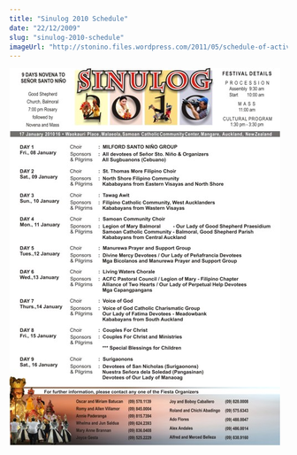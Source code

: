 ```yaml
---
title: "Sinulog 2010 Schedule"
date: "22/12/2009"
slug: "sinulog-2010-schedule"
imageUrl: "http://stonino.files.wordpress.com/2011/05/schedule-of-activities.jpg?resize=490%2C685"
---
```


[![](assets\images\schedule-of-activities.jpg "schedule of activities")](http://stonino.files.wordpress.com/2011/05/schedule-of-activities.jpg)